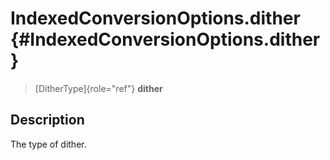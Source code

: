 IndexedConversionOptions.dither {#IndexedConversionOptions.dither}
===============================

> [DitherType]{role="ref"} **dither**

Description
-----------

The type of dither.
